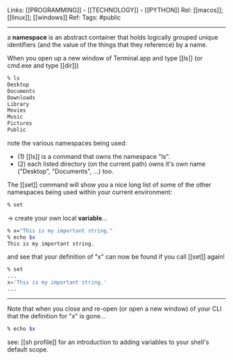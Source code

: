 Links: [[PROGRAMMING]] - [[TECHNOLOGY]] - [[PYTHON]]
Rel: [[macos]]; [[linux]]; [[windows]]
Ref: 
Tags: #public 

--- 

a **namespace** is an abstract container that holds logically grouped unique identifiers (and the value of the things that they reference) by a name.

When you open up a new window of Terminal.app and type [[ls]] (or cmd.exe and type [[dir]])
```sh
% ls
Desktop
Documents
Downloads
Library
Movies
Music
Pictures
Public
```
note the various namespaces being used:
- (1) [[ls]] is a command that owns the namespace "ls".
- (2) each listed directory (on the current path) owns it's own name ("Desktop", "Documents", ...) too.

The [[set]] command will show you a nice long list of some of the other namespaces being used within your current environment:
```sh
% set
```
-> create your own local **variable**...
```sh
% x="This is my important string."
% echo $x
This is my important string.
```
and see that your definition of "x" can now be found if you call [[set]] again!
```sh
% set
...
x='This is my important string.'
...
```

--- 
Note that when you close and re-open (or open a new window) of your CLI that the definition for "x" is gone... 
```sh
% echo $x

```

see: [[sh profile]] for an introduction to adding variables to your shell's default scope.





